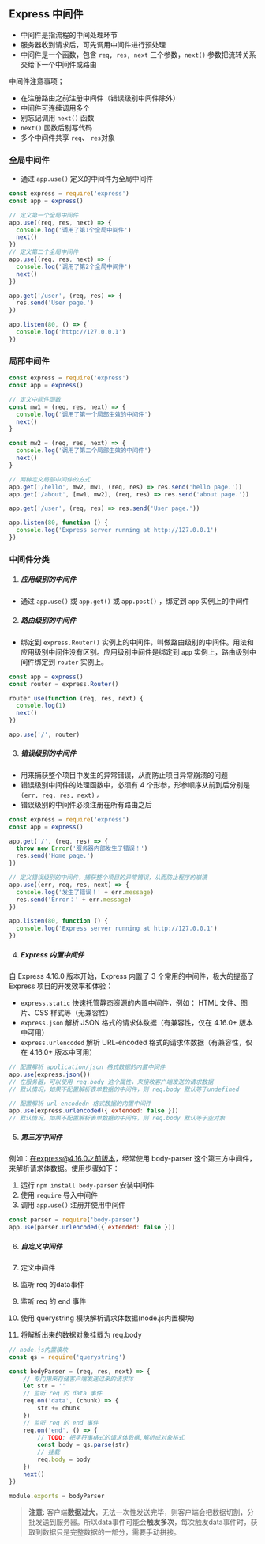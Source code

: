 ## Express 中间件

- 中间件是指流程的中间处理环节
- 服务器收到请求后，可先调用中间件进行预处理
- 中间件是一个函数，包含 `req, res, next` 三个参数，`next()` 参数把流转关系交给下一个中间件或路由

中间件注意事项；

- 在注册路由之前注册中间件（错误级别中间件除外）
- 中间件可连续调用多个
- 别忘记调用 `next()` 函数
- `next()` 函数后别写代码
- 多个中间件共享 `req`、 `res`对象



### 全局中间件

- 通过 `app.use()` 定义的中间件为全局中间件

```js
const express = require('express')
const app = express()

// 定义第一个全局中间件
app.use((req, res, next) => {
  console.log('调用了第1个全局中间件')
  next()
})
// 定义第二个全局中间件
app.use((req, res, next) => {
  console.log('调用了第2个全局中间件')
  next()
})

app.get('/user', (req, res) => {
  res.send('User page.')
})

app.listen(80, () => {
  console.log('http://127.0.0.1')
})
```



### 局部中间件

```js
const express = require('express')
const app = express()

// 定义中间件函数
const mw1 = (req, res, next) => {
  console.log('调用了第一个局部生效的中间件')
  next()
}

const mw2 = (req, res, next) => {
  console.log('调用了第二个局部生效的中间件')
  next()
}

// 两种定义局部中间件的方式
app.get('/hello', mw2, mw1, (req, res) => res.send('hello page.'))
app.get('/about', [mw1, mw2], (req, res) => res.send('about page.'))

app.get('/user', (req, res) => res.send('User page.'))

app.listen(80, function () {
  console.log('Express server running at http://127.0.0.1')
})
```



### 中间件分类

1. ##### 应用级别的中间件

- 通过 `app.use()` 或 `app.get()` 或 `app.post()` ，绑定到 `app` 实例上的中间件

2. ##### 路由级别的中间件

- 绑定到 `express.Router()` 实例上的中间件，叫做路由级别的中间件。用法和应用级别中间件没有区别。应用级别中间件是绑定到 `app` 实例上，路由级别中间件绑定到 `router` 实例上。

```js
const app = express()
const router = express.Router()

router.use(function (req, res, next) {
  console.log(1)
  next()
})

app.use('/', router)
```

3. ##### 错误级别的中间件

- 用来捕获整个项目中发生的异常错误，从而防止项目异常崩溃的问题
- 错误级别中间件的处理函数中，必须有 4 个形参，形参顺序从前到后分别是 `(err, req, res, next)` 。
- 错误级别的中间件必须注册在所有路由之后

```js
const express = require('express')
const app = express()

app.get('/', (req, res) => {
  throw new Error('服务器内部发生了错误！')
  res.send('Home page.')
})

// 定义错误级别的中间件，捕获整个项目的异常错误，从而防止程序的崩溃
app.use((err, req, res, next) => {
  console.log('发生了错误！' + err.message)
  res.send('Error：' + err.message)
})

app.listen(80, function () {
  console.log('Express server running at http://127.0.0.1')
})
```

4. ##### Express 内置中间件

自 Express 4.16.0 版本开始，Express 内置了 3 个常用的中间件，极大的提高了 Express 项目的开发效率和体验：

- `express.static` 快速托管静态资源的内置中间件，例如： HTML 文件、图片、CSS 样式等（无兼容性）
- `express.json` 解析 JSON 格式的请求体数据（有兼容性，仅在 4.16.0+ 版本中可用）
- `express.urlencoded` 解析 URL-encoded 格式的请求体数据（有兼容性，仅在 4.16.0+ 版本中可用）

```js
// 配置解析 application/json 格式数据的内置中间件
app.use(express.json())
// 在服务器，可以使用 req.body 这个属性，来接收客户端发送的请求数据
// 默认情况，如果不配置解析表单数据的中间件，则 req.body 默认等于undefined

// 配置解析 url-encodedn 格式数据的内置中间件
app.use(express.urlencoded({ extended: false }))
// 默认情况，如果不配置解析表单数据的中间件，则 req.body 默认等于空对象
```

5. ##### 第三方中间件

例如：在express@4.16.0之前版本，经常使用 body-parser 这个第三方中间件，来解析请求体数据。使用步骤如下：

1. 运行 `npm install body-parser` 安装中间件
2. 使用 `require` 导入中间件
3. 调用 `app.use()` 注册并使用中间件

```js
const parser = require('body-parser')
app.use(parser.urlencoded({ extended: false }))
```

6. ##### 自定义中间件

1. 定义中间件
2. 监听 req 的data事件
3. 监听 req 的 end 事件
4. 使用 querystring 模块解析请求体数据(node.js内置模块)
5. 将解析出来的数据对象挂载为 req.body

```js
// node.js内置模块
const qs = require('querystring')

const bodyParser = (req, res, next) => {
    // 专门用来存储客户端发送过来的请求体
	let str = ''
    // 监听 req 的 data 事件
    req.on('data', (chunk) => {
        str += chunk
    })
    // 监听 req 的 end 事件
    req.on('end', () => {
        // TODO: 把字符串格式的请求体数据,解析成对象格式
        const body = qs.parse(str)
        // 挂载
        req.body = body
    })
    next()
})

module.exports = bodyParser
```

> **注意:** 客户端**数据过大**，无法一次性发送完毕，则客户端会把数据切割，分批发送到服务器。所以data事件可能会**触发多次**，每次触发data事件时，获取到数据只是完整数据的一部分，需要手动拼接。